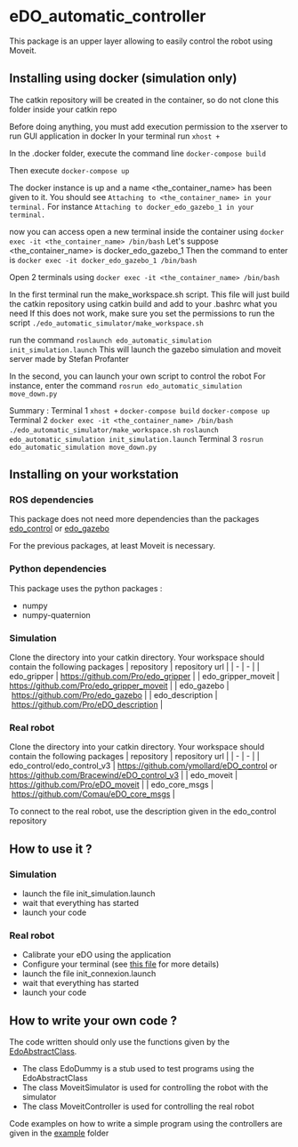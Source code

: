 # eDO_automatic_controller

This package is an upper layer allowing to easily control the robot using Moveit.

## Installing using docker (simulation only)

The catkin repository will be created in the container, so do not clone this folder inside your catkin repo

Before doing anything, you must add execution permission to the xserver to run GUI application in docker
In your terminal run
`xhost +`

In the .docker folder, execute the command line
`docker-compose build`

Then execute
`docker-compose up`

The docker instance is up and a name <the_container_name> has been given to it. You should see `Attaching to <the_container_name> in your terminal.`
For instance
`Attaching to docker_edo_gazebo_1 in your terminal.`

now you can access open a new terminal inside the container using
`docker exec -it <the_container_name> /bin/bash`
Let's suppose <the_container_name> is docker_edo_gazebo_1
Then the command to enter is
`docker exec -it docker_edo_gazebo_1 /bin/bash`

Open 2 terminals using
`docker exec -it <the_container_name> /bin/bash`

In the first terminal run the make_workspace.sh script. This file will just build the catkin repository using catkin build and add to your .bashrc what you need
If this does not work, make sure you set the permissions to run the script
`./edo_automatic_simulator/make_workspace.sh`

run the command
`roslaunch edo_automatic_simulation init_simulation.launch`
This will launch the gazebo simulation and moveit server made by Stefan Profanter

In the second, you can launch your own script to control the robot
For instance, enter the command
`rosrun edo_automatic_simulation move_down.py`

Summary :
Terminal 1
`xhost +`
`docker-compose build`
`docker-compose up`
Terminal 2
`docker exec -it <the_container_name> /bin/bash`
`./edo_automatic_simulator/make_workspace.sh`
`roslaunch edo_automatic_simulation init_simulation.launch`
Terminal 3
`rosrun edo_automatic_simulation move_down.py`

## Installing on your workstation

### ROS dependencies

This package does not need more dependencies than the packages [edo_control](https://github.com/ymollard/eDO_control) or [edo_gazebo](https://github.com/Pro/edo_gazebo)

For the previous packages, at least Moveit is necessary.

### Python dependencies

This package uses the python packages :

- numpy
- numpy-quaternion

### Simulation

Clone the directory into your catkin directory.
Your workspace should contain the following packages
| repository | repository url |
| - | - |
| edo_gripper | https://github.com/Pro/edo_gripper |
| edo_gripper_moveit | https://github.com/Pro/edo_gripper_moveit |
| edo_gazebo | https://github.com/Pro/edo_gazebo |
| edo_description | https://github.com/Pro/eDO_description |

### Real robot

Clone the directory into your catkin directory.
Your workspace should contain the following packages
| repository | repository url |
| - | - |
| edo_control/edo_control_v3 | https://github.com/ymollard/eDO_control or https://github.com/Bracewind/eDO_control_v3 |
| edo_moveit | https://github.com/Pro/eDO_moveit |
| edo_core_msgs | https://github.com/Comau/eDO_core_msgs |

To connect to the real robot, use the description given in the edo_control repository

## How to use it ?

### Simulation

- launch the file init_simulation.launch
- wait that everything has started
- launch your code

### Real robot

- Calibrate your eDO using the application
- Configure your terminal (see [this file](bash_configuration.sh) for more details)
- launch the file init_connexion.launch
- wait that everything has started
- launch your code

## How to write your own code ?

The code written should only use the functions given by the [EdoAbstractClass](https://github.com/Bracewind/eDO_automatic_controller/blob/b3949376dedb331be9029d6bc70fc3a187d9a434/src/edocontroller/edo_abstract_class.py#L7).

- The class EdoDummy is a stub used to test programs using the EdoAbstractClass
- The class MoveitSimulator is used for controlling the robot with the simulator
- The class MoveitController is used for controlling the real robot

Code examples on how to write a simple program using the controllers are given in the [example](src/example) folder
